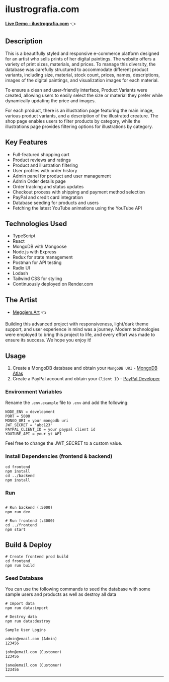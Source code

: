 # ilustrografia.com

[**Live Demo - ilustrografia.com**](http://ilustrografia.com/) 👈

## Description
This is a beautifully styled and responsive e-commerce platform designed for an artist who sells prints of her digital paintings. The website offers a variety of print sizes, materials, and prices. To manage this diversity, the database was carefully structured to accommodate different product variants, including size, material, stock count, prices, names, descriptions, images of the digital paintings, and visualization images for each material.

To ensure a clean and user-friendly interface, Product Variants were created, allowing users to easily select the size or material they prefer while dynamically updating the price and images.

For each product, there is an illustration page featuring the main image, various product variants, and a description of the illustrated creature. The shop page enables users to filter products by category, while the illustrations page provides filtering options for illustrations by category.

## Key Features

- Full-featured shopping cart
- Product reviews and ratings
- Product and illustration filtering
- User profiles with order history
- Admin panel for product and user management
- Admin Order details page
- Order tracking and status updates
- Checkout process with shipping and payment method selection
- PayPal and credit card integration
- Database seeding for products and users
- Fetching the latest YouTube animations using the YouTube API

## Technologies Used

- TypeScript
- React
- MongoDB with Mongoose
- Node.js with Express
- Redux for state management
- Postman for API testing
- Radix UI
- Lodash
- Tailwind CSS for styling
- Continuously deployed on Render.com

## The Artist

- [Meggiem.Art](https://www.meggiem.art/) 👈

Building this advanced project with responsiveness, light/dark theme support, and user experience in mind was a journey. Modern technologies were employed to bring this project to life, and every effort was made to ensure its success. We hope you enjoy it!

## Usage

1. Create a MongoDB database and obtain your `MongoDB URI` - [MongoDB Atlas](https://www.mongodb.com/cloud/atlas/register)
2. Create a PayPal account and obtain your `Client ID` - [PayPal Developer](https://developer.paypal.com/)

### Environment Variables

Rename the `.env.example` file to `.env` and add the following:

```
NODE_ENV = development
PORT = 5000
MONGO_URI = your mongodb uri
JWT_SECRET = 'abc123'
PAYPAL_CLIENT_ID = your paypal client id
YOUTUBE_API = your yt API
```

Feel free to change the JWT_SECRET to a custom value.

### Install Dependencies (frontend & backend)

```
cd frontend
npm install
cd ../backend
npm install
```

### Run

```

# Run backend (:5000)
npm run dev

# Run frontend (:3000)
cd ../frontend
npm start

```

## Build & Deploy

```
# Create frontend prod build
cd frontend
npm run build
```

### Seed Database

You can use the following commands to seed the database with some sample users and products as well as destroy all data

```
# Import data
npm run data:import

# Destroy data
npm run data:destroy
```

```
Sample User Logins

admin@email.com (Admin)
123456

john@email.com (Customer)
123456

jane@email.com (Customer)
123456
```

---